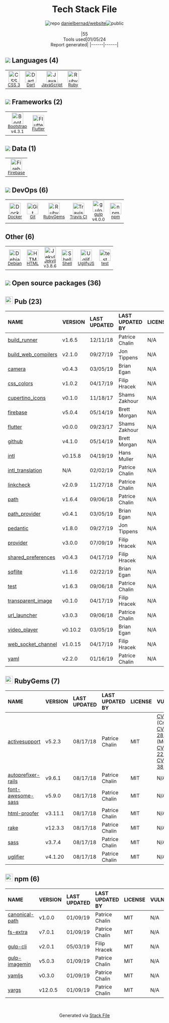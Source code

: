 <!--
&lt;--- Readme.md Snippet without images Start ---&gt;
## Tech Stack
danielbernad/website is built on the following main stack:

- [Firebase](https://firebase.google.com/) – Realtime Backend / API
- [gulp](http://gulpjs.com/) – JS Build Tools / JS Task Runners
- [Ruby](https://www.ruby-lang.org) – Languages
- [Bootstrap](http://getbootstrap.com/) – Front-End Frameworks
- [Jekyll](http://jekyllrb.com/) – Static Site Generators
- [JavaScript](https://developer.mozilla.org/en-US/docs/Web/JavaScript) – Languages
- [Dart](https://www.dartlang.org/) – Languages
- [Debian](https://www.debian.org/) – Operating Systems
- [UglifyJS](http://lisperator.net/uglifyjs/) – Javascript Utilities & Libraries
- [Shell](https://en.wikipedia.org/wiki/Shell_script) – Shells
- [Flutter](https://flutter.io/) – Cross-Platform Mobile Development
- [Travis CI](http://travis-ci.com/) – Continuous Integration
- [Docker](https://www.docker.com/) – Virtual Machine Platforms & Containers

Full tech stack [here](/techstack.md)

&lt;--- Readme.md Snippet without images End ---&gt;

&lt;--- Readme.md Snippet with images Start ---&gt;
## Tech Stack
danielbernad/website is built on the following main stack:

- <img width='25' height='25' src='https://img.stackshare.io/service/116/cZLxNFZS.jpg' alt='Firebase'/> [Firebase](https://firebase.google.com/) – Realtime Backend / API
- <img width='25' height='25' src='https://img.stackshare.io/service/844/iruTC031.png' alt='gulp'/> [gulp](http://gulpjs.com/) – JS Build Tools / JS Task Runners
- <img width='25' height='25' src='https://img.stackshare.io/service/989/ruby.png' alt='Ruby'/> [Ruby](https://www.ruby-lang.org) – Languages
- <img width='25' height='25' src='https://img.stackshare.io/service/1101/C9QJ7V3X.png' alt='Bootstrap'/> [Bootstrap](http://getbootstrap.com/) – Front-End Frameworks
- <img width='25' height='25' src='https://img.stackshare.io/service/1114/ad968c1615d956e800fa36494314f48c.jpeg' alt='Jekyll'/> [Jekyll](http://jekyllrb.com/) – Static Site Generators
- <img width='25' height='25' src='https://img.stackshare.io/service/1209/javascript.jpeg' alt='JavaScript'/> [JavaScript](https://developer.mozilla.org/en-US/docs/Web/JavaScript) – Languages
- <img width='25' height='25' src='https://img.stackshare.io/service/1646/Twitter-02.png' alt='Dart'/> [Dart](https://www.dartlang.org/) – Languages
- <img width='25' height='25' src='https://img.stackshare.io/service/1656/vd4gAekh.png' alt='Debian'/> [Debian](https://www.debian.org/) – Operating Systems
- <img width='25' height='25' src='https://img.stackshare.io/service/2203/default_9058af6f02375a99f634f537d727e32df92ac262.png' alt='UglifyJS'/> [UglifyJS](http://lisperator.net/uglifyjs/) – Javascript Utilities & Libraries
- <img width='25' height='25' src='https://img.stackshare.io/service/4631/default_c2062d40130562bdc836c13dbca02d318205a962.png' alt='Shell'/> [Shell](https://en.wikipedia.org/wiki/Shell_script) – Shells
- <img width='25' height='25' src='https://img.stackshare.io/service/7180/flutter-mark-square-100.png' alt='Flutter'/> [Flutter](https://flutter.io/) – Cross-Platform Mobile Development
- <img width='25' height='25' src='https://img.stackshare.io/service/460/Lu6cGu0z_400x400.png' alt='Travis CI'/> [Travis CI](http://travis-ci.com/) – Continuous Integration
- <img width='25' height='25' src='https://img.stackshare.io/service/586/n4u37v9t_400x400.png' alt='Docker'/> [Docker](https://www.docker.com/) – Virtual Machine Platforms & Containers

Full tech stack [here](/techstack.md)

&lt;--- Readme.md Snippet with images End ---&gt;
-->
<div align="center">

# Tech Stack File
![](https://img.stackshare.io/repo.svg "repo") [danielbernad/website](https://github.com/danielbernad/website)![](https://img.stackshare.io/public_badge.svg "public")
<br/><br/>
|55<br/>Tools used|01/05/24 <br/>Report generated|
|------|------|
</div>

## <img src='https://img.stackshare.io/languages.svg'/> Languages (4)
<table><tr>
  <td align='center'>
  <img width='36' height='36' src='https://img.stackshare.io/service/6727/css.png' alt='CSS 3'>
  <br>
  <sub><a href="https://developer.mozilla.org/en-US/docs/Web/CSS/CSS3">CSS 3</a></sub>
  <br>
  <sub></sub>
</td>

<td align='center'>
  <img width='36' height='36' src='https://img.stackshare.io/service/1646/Twitter-02.png' alt='Dart'>
  <br>
  <sub><a href="https://www.dartlang.org/">Dart</a></sub>
  <br>
  <sub></sub>
</td>

<td align='center'>
  <img width='36' height='36' src='https://img.stackshare.io/service/1209/javascript.jpeg' alt='JavaScript'>
  <br>
  <sub><a href="https://developer.mozilla.org/en-US/docs/Web/JavaScript">JavaScript</a></sub>
  <br>
  <sub></sub>
</td>

<td align='center'>
  <img width='36' height='36' src='https://img.stackshare.io/service/989/ruby.png' alt='Ruby'>
  <br>
  <sub><a href="https://www.ruby-lang.org">Ruby</a></sub>
  <br>
  <sub></sub>
</td>

</tr>
</table>

## <img src='https://img.stackshare.io/frameworks.svg'/> Frameworks (2)
<table><tr>
  <td align='center'>
  <img width='36' height='36' src='https://img.stackshare.io/service/1101/C9QJ7V3X.png' alt='Bootstrap'>
  <br>
  <sub><a href="http://getbootstrap.com/">Bootstrap</a></sub>
  <br>
  <sub>v4.3.1</sub>
</td>

<td align='center'>
  <img width='36' height='36' src='https://img.stackshare.io/service/7180/flutter-mark-square-100.png' alt='Flutter'>
  <br>
  <sub><a href="https://flutter.io/">Flutter</a></sub>
  <br>
  <sub></sub>
</td>

</tr>
</table>

## <img src='https://img.stackshare.io/databases.svg'/> Data (1)
<table><tr>
  <td align='center'>
  <img width='36' height='36' src='https://img.stackshare.io/service/116/cZLxNFZS.jpg' alt='Firebase'>
  <br>
  <sub><a href="https://firebase.google.com/">Firebase</a></sub>
  <br>
  <sub></sub>
</td>

</tr>
</table>

## <img src='https://img.stackshare.io/devops.svg'/> DevOps (6)
<table><tr>
  <td align='center'>
  <img width='36' height='36' src='https://img.stackshare.io/service/586/n4u37v9t_400x400.png' alt='Docker'>
  <br>
  <sub><a href="https://www.docker.com/">Docker</a></sub>
  <br>
  <sub></sub>
</td>

<td align='center'>
  <img width='36' height='36' src='https://img.stackshare.io/service/1046/git.png' alt='Git'>
  <br>
  <sub><a href="http://git-scm.com/">Git</a></sub>
  <br>
  <sub></sub>
</td>

<td align='center'>
  <img width='36' height='36' src='https://img.stackshare.io/service/12795/5jL6-BA5_400x400.jpeg' alt='RubyGems'>
  <br>
  <sub><a href="https://rubygems.org/">RubyGems</a></sub>
  <br>
  <sub></sub>
</td>

<td align='center'>
  <img width='36' height='36' src='https://img.stackshare.io/service/460/Lu6cGu0z_400x400.png' alt='Travis CI'>
  <br>
  <sub><a href="http://travis-ci.com/">Travis CI</a></sub>
  <br>
  <sub></sub>
</td>

<td align='center'>
  <img width='36' height='36' src='https://img.stackshare.io/service/844/iruTC031.png' alt='gulp'>
  <br>
  <sub><a href="http://gulpjs.com/">gulp</a></sub>
  <br>
  <sub>v4.0.0</sub>
</td>

<td align='center'>
  <img width='36' height='36' src='https://img.stackshare.io/service/1120/lejvzrnlpb308aftn31u.png' alt='npm'>
  <br>
  <sub><a href="https://www.npmjs.com/">npm</a></sub>
  <br>
  <sub></sub>
</td>

</tr>
</table>

## Other (6)
<table><tr>
  <td align='center'>
  <img width='36' height='36' src='https://img.stackshare.io/service/1656/vd4gAekh.png' alt='Debian'>
  <br>
  <sub><a href="https://www.debian.org/">Debian</a></sub>
  <br>
  <sub></sub>
</td>

<td align='center'>
  <img width='36' height='36' src='https://img.stackshare.io/service/2270/no-img-open-source.png' alt='HTML'>
  <br>
  <sub><a href="http://">HTML</a></sub>
  <br>
  <sub></sub>
</td>

<td align='center'>
  <img width='36' height='36' src='https://img.stackshare.io/service/1114/ad968c1615d956e800fa36494314f48c.jpeg' alt='Jekyll'>
  <br>
  <sub><a href="http://jekyllrb.com/">Jekyll</a></sub>
  <br>
  <sub>v3.8.6</sub>
</td>

<td align='center'>
  <img width='36' height='36' src='https://img.stackshare.io/service/4631/default_c2062d40130562bdc836c13dbca02d318205a962.png' alt='Shell'>
  <br>
  <sub><a href="https://en.wikipedia.org/wiki/Shell_script">Shell</a></sub>
  <br>
  <sub></sub>
</td>

<td align='center'>
  <img width='36' height='36' src='https://img.stackshare.io/service/2203/default_9058af6f02375a99f634f537d727e32df92ac262.png' alt='UglifyJS'>
  <br>
  <sub><a href="http://lisperator.net/uglifyjs/">UglifyJS</a></sub>
  <br>
  <sub></sub>
</td>

<td align='center'>
  <img width='36' height='36' src='https://img.stackshare.io/service/5477/no-img-open-source.png' alt='test'>
  <br>
  <sub><a href="test">test</a></sub>
  <br>
  <sub></sub>
</td>

</tr>
</table>


## <img src='https://img.stackshare.io/group.svg' /> Open source packages (36)</h2>

## <img width='24' height='24' src='https://img.stackshare.io/package_manager/105011/default_80893882f2063344b2942a4ccdce27a2e60711c9.png'/> Pub (23)

|NAME|VERSION|LAST UPDATED|LAST UPDATED BY|LICENSE|VULNERABILITIES|
|:------|:------|:------|:------|:------|:------|
|[build_runner](https://pub.dartlang.org/build_runner)|v1.6.5|12/11/18|Patrice Chalin |N/A|N/A|
|[build_web_compilers](https://pub.dartlang.org/build_web_compilers)|v2.1.0|09/27/19|Jon Tippens |N/A|N/A|
|[camera](https://pub.dartlang.org/camera)|v0.4.3|03/05/19|Brian Egan |N/A|N/A|
|[css_colors](https://pub.dartlang.org/css_colors)|v1.0.2|04/17/19|Filip Hracek |N/A|N/A|
|[cupertino_icons](https://pub.dartlang.org/cupertino_icons)|v0.1.0|11/18/17|Shams Zakhour |N/A|N/A|
|[firebase](https://pub.dartlang.org/firebase)|v5.0.4|05/14/19|Brett Morgan |N/A|N/A|
|[flutter](https://pub.dartlang.org/flutter)|v0.0.0|09/23/17|Shams Zakhour |N/A|N/A|
|[github](https://pub.dartlang.org/github)|v4.1.0|05/14/19|Brett Morgan |N/A|N/A|
|[intl](https://pub.dartlang.org/intl)|v0.15.8|04/19/19|Hans Muller |N/A|N/A|
|[intl_translation](https://pub.dartlang.org/intl_translation)|N/A|02/02/19|Patrice Chalin |N/A|N/A|
|[linkcheck](https://pub.dartlang.org/linkcheck)|v2.0.9|11/27/18|Patrice Chalin |N/A|N/A|
|[path](https://pub.dartlang.org/path)|v1.6.4|09/06/18|Patrice Chalin |N/A|N/A|
|[path_provider](https://pub.dartlang.org/path_provider)|v0.4.1|03/05/19|Brian Egan |N/A|N/A|
|[pedantic](https://pub.dartlang.org/pedantic)|v1.8.0|09/27/19|Jon Tippens |N/A|N/A|
|[provider](https://pub.dartlang.org/provider)|v3.0.0|07/09/19|Filip Hracek |N/A|N/A|
|[shared_preferences](https://pub.dartlang.org/shared_preferences)|v0.4.3|04/17/19|Filip Hracek |N/A|N/A|
|[sqflite](https://pub.dartlang.org/sqflite)|v1.1.6|02/22/19|Brian Egan |N/A|N/A|
|[test](https://pub.dartlang.org/test)|v1.6.3|09/06/18|Patrice Chalin |N/A|N/A|
|[transparent_image](https://pub.dartlang.org/transparent_image)|v0.1.0|04/17/19|Filip Hracek |N/A|N/A|
|[url_launcher](https://pub.dartlang.org/url_launcher)|v3.0.3|09/06/18|Patrice Chalin |N/A|N/A|
|[video_player](https://pub.dartlang.org/video_player)|v0.10.2|03/05/19|Brian Egan |N/A|N/A|
|[web_socket_channel](https://pub.dartlang.org/web_socket_channel)|v1.0.15|04/17/19|Filip Hracek |N/A|N/A|
|[yaml](https://pub.dartlang.org/yaml)|v2.2.0|01/16/19|Patrice Chalin |N/A|N/A|


## <img width='24' height='24' src='https://img.stackshare.io/service/12795/5jL6-BA5_400x400.jpeg'/> RubyGems (7)

|NAME|VERSION|LAST UPDATED|LAST UPDATED BY|LICENSE|VULNERABILITIES|
|:------|:------|:------|:------|:------|:------|
|[activesupport](https://rubygems.org/activesupport)|v5.2.3|08/17/18|Patrice Chalin |MIT|[CVE-2020-8165](https://github.com/advisories/GHSA-2p68-f74v-9wc6) (Critical)<br/>[CVE-2023-28120](https://github.com/advisories/GHSA-pj73-v5mw-pm9j) (Moderate)<br/>[CVE-2023-22796](https://github.com/advisories/GHSA-j6gc-792m-qgm2) (Low)<br/>[CVE-2023-38037](https://github.com/advisories/GHSA-cr5q-6q9f-rq6q) (Low)|
|[autoprefixer-rails](https://rubygems.org/autoprefixer-rails)|v9.6.1|08/17/18|Patrice Chalin |MIT|N/A|
|[font-awesome-sass](https://rubygems.org/font-awesome-sass)|v5.9.0|08/17/18|Patrice Chalin |MIT|N/A|
|[html-proofer](https://rubygems.org/html-proofer)|v3.11.1|08/17/18|Patrice Chalin |MIT|N/A|
|[rake](https://rubygems.org/rake)|v12.3.3|08/17/18|Patrice Chalin |MIT|N/A|
|[sass](https://rubygems.org/sass)|v3.7.4|08/17/18|Patrice Chalin |MIT|N/A|
|[uglifier](https://rubygems.org/uglifier)|v4.1.20|08/17/18|Patrice Chalin |MIT|N/A|


## <img width='24' height='24' src='https://img.stackshare.io/service/1120/lejvzrnlpb308aftn31u.png'/> npm (6)

|NAME|VERSION|LAST UPDATED|LAST UPDATED BY|LICENSE|VULNERABILITIES|
|:------|:------|:------|:------|:------|:------|
|[canonical-path](https://www.npmjs.com/canonical-path)|v1.0.0|01/09/19|Patrice Chalin |MIT|N/A|
|[fs-extra](https://www.npmjs.com/fs-extra)|v7.0.1|01/09/19|Patrice Chalin |MIT|N/A|
|[gulp-cli](https://www.npmjs.com/gulp-cli)|v2.0.1|05/03/19|Filip Hracek |MIT|N/A|
|[gulp-imagemin](https://www.npmjs.com/gulp-imagemin)|v5.0.3|01/09/19|Patrice Chalin |MIT|N/A|
|[yamljs](https://www.npmjs.com/yamljs)|v0.3.0|01/09/19|Patrice Chalin |MIT|N/A|
|[yargs](https://www.npmjs.com/yargs)|v12.0.5|01/09/19|Patrice Chalin |MIT|N/A|

<br/>
<div align='center'>

Generated via [Stack File](https://github.com/marketplace/stack-file)
